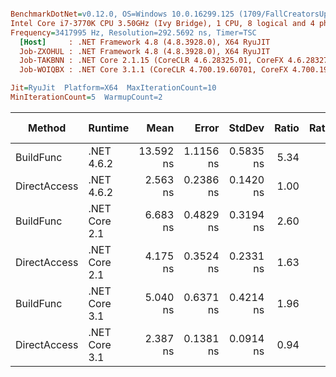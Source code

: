 ``` ini

BenchmarkDotNet=v0.12.0, OS=Windows 10.0.16299.125 (1709/FallCreatorsUpdate/Redstone3)
Intel Core i7-3770K CPU 3.50GHz (Ivy Bridge), 1 CPU, 8 logical and 4 physical cores
Frequency=3417995 Hz, Resolution=292.5692 ns, Timer=TSC
  [Host]     : .NET Framework 4.8 (4.8.3928.0), X64 RyuJIT
  Job-ZXOHUL : .NET Framework 4.8 (4.8.3928.0), X64 RyuJIT
  Job-TAKBNN : .NET Core 2.1.15 (CoreCLR 4.6.28325.01, CoreFX 4.6.28327.02), X64 RyuJIT
  Job-WOIQBX : .NET Core 3.1.1 (CoreCLR 4.700.19.60701, CoreFX 4.700.19.60801), X64 RyuJIT

Jit=RyuJit  Platform=X64  MaxIterationCount=10  
MinIterationCount=5  WarmupCount=2  

```
|       Method |       Runtime |      Mean |     Error |    StdDev | Ratio | RatioSD | Gen 0 | Gen 1 | Gen 2 | Allocated |
|------------- |-------------- |----------:|----------:|----------:|------:|--------:|------:|------:|------:|----------:|
|    BuildFunc |    .NET 4.6.2 | 13.592 ns | 1.1156 ns | 0.5835 ns |  5.34 |    0.34 |     - |     - |     - |         - |
| DirectAccess |    .NET 4.6.2 |  2.563 ns | 0.2386 ns | 0.1420 ns |  1.00 |    0.00 |     - |     - |     - |         - |
|    BuildFunc | .NET Core 2.1 |  6.683 ns | 0.4829 ns | 0.3194 ns |  2.60 |    0.20 |     - |     - |     - |         - |
| DirectAccess | .NET Core 2.1 |  4.175 ns | 0.3524 ns | 0.2331 ns |  1.63 |    0.12 |     - |     - |     - |         - |
|    BuildFunc | .NET Core 3.1 |  5.040 ns | 0.6371 ns | 0.4214 ns |  1.96 |    0.16 |     - |     - |     - |         - |
| DirectAccess | .NET Core 3.1 |  2.387 ns | 0.1381 ns | 0.0914 ns |  0.94 |    0.07 |     - |     - |     - |         - |

